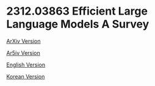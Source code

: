 # 2312.03863 Efficient Large Language Models A Survey

[ArXiv Version](https://arxiv.org/abs/2312.03863)

[Ar5iv Version](https://ar5iv.org/abs/2312.03863)

[English Version](https://raw.githack.com/kh-kim/arxiv-translator/master/papers/2312.03863/paper.en.html)

[Korean Version](https://raw.githack.com/kh-kim/arxiv-translator/master/papers/2312.03863/paper.ko.html)